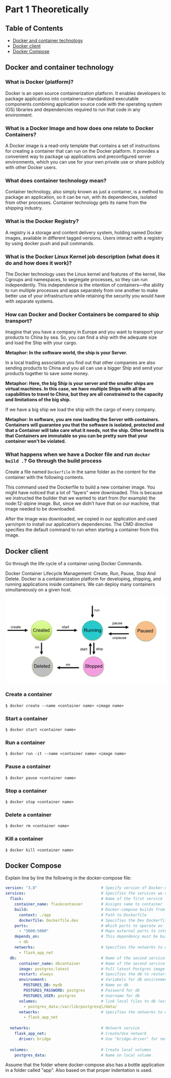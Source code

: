 # Part 1 Theoretically

## Table of Contents

- [Docker and container technology](#docker-and-container-technology)
- [Docker client](#docker-client)
- [Docker Compose](#docker-compose)

## Docker and container technology

### What is Docker (platform)?

Docker is an open source containerization platform. It enables developers to package applications into
containers—standardized executable components combining application source code with the operating system (OS) libraries
and dependencies required to run that code in any environment.

### What is a Docker Image and how does one relate to Docker Containers?

A Docker image is a read-only template that contains a set of instructions for creating a container that can run on the
Docker platform. It provides a convenient way to package up applications and preconfigured server environments, which
you can use for your own private use or share publicly with other Docker users.

### What does container technology mean?

Container technology, also simply known as just a container, is a method to package an application, so it can be run,
with its dependencies, isolated from other processes. Container technology gets its name from the shipping industry.

### What is the Docker Registry?

A registry is a storage and content delivery system, holding named Docker images, available in different tagged
versions. Users interact with a registry by using docker push and pull commands.

### What is the Docker Linux Kernel job description (what does it do and how does it work)?

The Docker technology uses the Linux kernel and features of the kernel, like Cgroups and namespaces, to segregate
processes, so they can run independently. This independence is the intention of containers—the ability to run multiple
processes and apps separately from one another to make better use of your infrastructure while retaining the security
you would have with separate systems.

### How can Docker and Docker Containers be compared to ship transport?

Imagine that you have a company in Europe and you want to transport your products to China by sea. So, you can find a
ship with the adequate size and load the Ship with your cargo.

__Metaphor: In the software world, the ship is your Server.__

In a local trading association you find out that other companies are also sending products to China and you all can use
a bigger Ship and send your products together to save some money.

__Metaphor: Here, the big Ship is your server and the smaller ships are virtual machines. In this case, we have multiple
Ships with all the capabilities to travel to China, but they are all constrained to the capacity and limitations of the
big ship.__

If we have a big ship we load the ship with the cargo of every company.

__Metaphor: In software, you are now loading the Server with containers. Containers will guarantee you that the software
is isolated, protected and that a Container will take care what it needs, not the ship. Other benefit is that Containers
are immutable so you can be pretty sure that your container won't be violated.__

### What happens when we have a Docker file and run `docker build .`? Go through the build process

Create a file named `Dockerfile` in the same folder as the content for the container with the following contents.

This command used the Dockerfile to build a new container image. You might have noticed that a lot of “layers” were
downloaded. This is because we instructed the builder that we wanted to start from (for example) the node:12-alpine
image. But, since we didn’t have that on our machine, that image needed to be downloaded.

After the image was downloaded, we copied in our application and used yarn/npm to install our application’s
dependencies. The CMD directive specifies the default command to run when starting a container from this image.

## Docker client

Go through the life cycle of a container using Docker Commands.

Docker Container Lifecycle Management: Create, Run, Pause, Stop And Delete. Docker is a containerization platform for
developing, shipping, and running applications inside containers. We can deploy many containers simultaneously on a
given host.

![](img/lifecycle.png)

### Create a container

```shell
$ docker create --name <container name> <image name>
```

### Start a container

```shell
$ docker start <container name>
```

### Run a container

```shell
$ docker run -it --name <container name> <image name>
```

### Pause a container

```shell
$ docker pause <container name>
```

### Stop a container

```shell
$ docker stop <container name>
```

### Delete a container

```shell
$ docker rm <container name>
```

### Kill a container

```shell
$ docker kill <container name>
```

## Docker Compose

Explain line by line the following in the docker-compose file:

```yml
version: "3.8"                            # Specify version of Docker-compose
services:                                 # Specifies the services we want to run
  flask:                                  # Name of the first service
    container_name: flaskcontainer        # Assigns name to container
    build:                                # Docker-compose builds from here
      context: ./app                      # Path to Dockerfile 
      dockerfile: Dockerfile.dev          # Specifies the Dev Dockerfile
    ports:                                # Which ports to operate on
      - "5000:5000"                       # Maps external ports to internal ports
    depends_on:                           # This dependency must be built first
      - db
    networks:                             # Specifies the networks to operate on
      - flask_app_net
  db:                                     # Name of the second service
      container_name: dbcontainer         # Name of the second service
      image: postgres:latest              # Pull latest Postgres image from DockerHub
      restart: always                     # Specifies the db to restart if for som reasons it stops
      environment:                        # Variabels for db environment
        POSTGRES_DB: mydb                 # Name on db
        POSTGRES_PASSWORD: postgres       # Password for db
        POSTGRES_USER: postgres           # Username for db
      volumes:                            # link local files to db (external to container)
        - postgres_data:/var/lib/postgresql/data/
      networks:                           # Specifies the networks to operate on
        - flask_app_net

  networks:                               # Network service
    flask_app_net:                        # Create/Use network
      driver: bridge                      # Use "bridge-driver" for network

  volumes:                                # Create local volumes
    postgres_data:                        # Name on local volume
```

Assume that the folder where docker-compose also has a bottle application in a folder called "app". Also based on that
proper indentation is used.